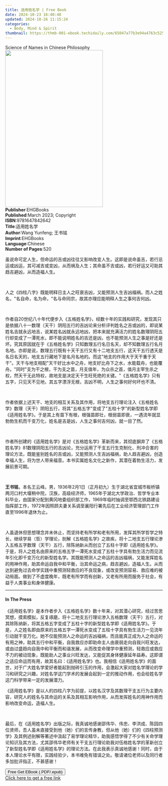 ```yaml
---
title: 适用姓名学 | Free Book
date: 2024-10-23 16:40:48
updated: 2024-10-26 11:15:24
categories:
  - Body, Mind & Spirit
thumbnail: https://thmb-001-ebook.techidaily.com/65047a77b3e94a4763c525b333223ecfbafab0e399b52d69a1dff8bff81408bb.jpg
---
```

<main id="book-container">
  <div class="flex flex-col">
    <div class="book-brief flex-1 py-6 px-4 sm:p-6 md:py-10 md:px-8">
      <!-- brief-->
      <div class="book-brief-main">Science of Names in Chinese Philosophy</div>
    </div>
    <div
      class="book-meta-info flex-1 grid gap-4 col-start-1 col-end-3 row-start-1 sm:mb-6 sm:grid-cols-4 lg:gap-6 lg:col-start-2 lg:row-end-6 lg:row-span-6 lg:mb-0"
    >
      <div
        class="book-meta-info-left place-content-center mt-4 p-4 text-sm leading-6 col-start-2 col-span-2 dark:text-slate-400"
      >
        <img
          class="w-full h-500 object-cover rounded-lg sm:h-255 sm:col-span-2 lg:col-span-full"
          src="https://img-001-ebook.techidaily.com/8ca3ea3aac174d9fe653601a288f181a28fcf2fff46a3572def1ad0ca13a13b5.jpg"
          alt=""
          width="312"
          height="500"
        />
      </div>
      <div
        class="book-meta-info-right mt-2 col-start-1 row-start-2 col-span-3 self-center"
      >
        <!-- meta data  -->
        <div class="flex flex-col px-4 md:px-8">
          <div class="flex-1">
            <strong>Publisher</strong>:<span class="px-2">EHGBooks</span>
          </div>
          <div class="flex-1">
            <strong>Published</strong>:<span class="px-2"
              >March 2023; Copyright</span
            >
          </div>
          <div class="flex-1">
            <strong>ISBN</strong>:<span class="px-2">9781647842642</span>
          </div>
          <div class="flex-1">
            <strong>Title</strong>:<span class="px-2">适用姓名学</span>
          </div>
          <div class="flex-1">
            <strong>Author</strong>:<span class="px-2"
              >Wang Yunfeng; 王书铭</span
            >
          </div>
          <div class="flex-1">
            <strong>Imprint</strong>:<span class="px-2">EHGBooks</span>
          </div>
          <div class="flex-1">
            <strong>Language</strong>:<span class="px-2">Chinese</span>
          </div>
          <div class="flex-1">
            <strong>Number of Pages</strong>:<span class="px-2">520</span>
          </div>
        </div>
      </div>
    </div>
    <div class="book-description flex-1 py-6 px-4 sm:p-6 md:py-10 md:px-8">
      <div class="book-description-main">
        <div accordion-content="" id="description">
          <p>
            虽说命可定人生，但命运的吉或凶往往又影响改变人生。这即是说命虽吉，若行忌运或凶运，其可减吉或变凶，从而祸及人生；其命虽不吉或凶，若行好运又可助其趋吉避凶，从而造福人生。
          </p>
          <p><br /></p>
          <p>
            人之《四柱八字》既能明释日主人之旺衰吉凶，又能预测人生吉凶福祸。而人之姓名，"名自命，名为命，"名与命同宗，故其亦理应能明释人生之事何吉何凶。
          </p>
          <p><br /></p>
          <p>
            作者自20世纪八十年代便步入《五格姓名学》，经数十年的实践和研究，发现其只是依据八十一数理（天干）阴阳五行的吉凶论来分析评判姓名之吉或凶的，即说某姓名吉就永远地吉，说某姓名凶就永远地凶，把本来就充满活力的姓名数理阴阳五行却变成了一潭死水，即不能说明姓名的吉还是凶，也不能预测人生之事是好还是坏。究其原因就在于《五格姓名学》只知数理五行名日名天，却不知数理五行名月名地。亦即是说，数理五行既有十天干五行又有十二地支五行，这天干五行透天是名日名天的，地支五行藏地下是名月名地的。而这"地支的作用大于天干重于天干"。天干与地支相配"天干好比水中之舟，地支好比舟下之水，水能载舟，也能覆舟。"同时"支为干之根，干为支之苗，月支值年，为众杀之首，值月主宰生杀之权，然天干无此特权，故地支是决定天干生旺死绝的关键。"《五格姓名学》只有五字，只见天不见地，其五字漂浮无根，吉凶不明，人生之事何好何坏也不清。
          </p>
          <p><br /></p>
          <p>
            作者依据上述天干、地支的相互关系及其作用，将地支五行理论注入《五格姓名学》数理（天干）阴阳五行，将其"五格五字"变成了"五柱十字"的新型姓名学即《适用姓名学》。于是其上有苗下有根，根强苗即壮，根弱苗即衰，一遇流年就显勃勃生机而千变万化，姓名是吉是凶，人生之事何吉何凶，就一目了然。
          </p>
          <p><br /></p>
          <p>
            作者所创建的《适用姓名学》是对《五格姓名学》革新而来，其彻底摒弃了《五格姓名学》81数理阴阳五行的吉凶论，充分运用了干支五行生克制化、刑冲合害的理论方法，既能鉴别姓名的吉或凶，又能预测人生吉凶福祸，助人趋吉避凶，创造幸福人生，将为世人带来福音。本书实属姓名文化之新作，其潜在着勃生活力，发展前景可期。
          </p>
          <p><br /></p>
          <p>
            <strong>王书铭</strong
            >，本名王云峰。男，1936年2月1日（正月初九）生于湖北省宜城市板桥镇两河口村大堰稍中院，汉族，高级经济师，1965年于湖北大学政治、哲学专业本科毕业，由国家分配到黄冈地委组织部工作，1969年临时抽调至鄂西北铁路建设指挥部工作，1972年因照顾夫妻关系调至襄阳行署先后在工业经济管理部门工作直至1996年退休为止。
          </p>
          <p><br /></p>
          <p>
            人虽退休但思想理念并未休止，而坚持老有所学和老有所用，发挥其所学哲学之特长，继续学易（哲）学理论，剖解《五格姓名学》之故疾，将十二地支五行理论渗入五格五字数理（天干）五行，除陈纳新从而创立了五柱十字即《适用姓名学》。于是，将人之姓名由原来的五格五字一潭死水变成了五柱十字具有勃生活力而见流年引化即千变万化的新型姓名学。其既能预测人之命运的吉凶福祸，又能发挥姓名的用神作用，助其命运自我中和平衡，治其命运之病，趋吉避凶，造福人生。从而达到避免过去命学实践中重预测轻救应的不良现象，或改变预测容易、救应难的被动局面。做到了不虚度晚年，既老有所学而有创新，又老有所用而服务于社会，有益于人类事业和身体健康。
          </p>
        </div>
        <div class="accordion-fader"></div>
      </div>
    </div>
    <div class="book-excerpts flex-1 py-6 px-4 sm:p-6 md:py-10 md:px-8">
      <!-- excerpts-->
      <div class="book-excerpts-main">
        <hr />
        <h4 class="placeholder placeholder-heading">
          <span>In The Press</span>
        </h4>
        <p></p>
        <p>
          《适用姓名学》是本作者步入《五格姓名学》数十年来，对其潜心研究，经过苦思冥想，摸索模拟，反复琢磨，将十二地支五行理论渗入五格数理（天干）五行，对其除陈纳新，将其五格五字变成了五柱十字的新型姓名学即《适用姓名学》。于是，人之姓名即由原来的五格五字一潭死水变成了五柱十字具有勃生活力一见流年引动就干变万化。她不仅能预测人之命运的吉凶福祸，而且能真正成为人之命运的有用之神，助其五行中和平衡，自我救应亦即助命主人由衰弱走向自我兴旺发达，或由过盛趋向自我中和平衡而和谐发展，从而改变命理学中重预测，轻救应或救应不力的被动现象，既能助人之事业兴旺发达，又能促其身体健康延年益寿。这即谓之适应命运而有用，故其名曰：《适用姓名学》也。我相信《适用姓名学》的面世，对于广大姓名学爱好者能起到抛砖引玉的作用，会激起大家对姓名学理论的学习和研究之兴趣，对姓名学这门学术的发展会起到一定的推动作用，也会给姓名学这门科学带来一定的发展潜力。
        </p>
        <p>
          《适用姓名学》是以人的四柱八字为前提，以姓名汉字及其数理干支五行为主要内容，研究人的姓名与其命运的关系及其相互影响作用，从而发挥姓名的用神作用而影响改变命运，造福人生。
        </p>
        <p><br /></p>
        <p>
          最后，在《适用姓名学》出版之际，我真诚地感谢邵伟华、伟忠、李洪成、陈园四位贤师，吾人虽未直接受到他（她）们的言传身教，但从他（她）们的《四柱预测学》及其例述剖解等著述中汲起了易学理论精华，助我感悟学得了不少有关命学理论知识及其方法，尤其邵伟华老师有关干支五行理论助我对伍格姓名学的革新创立了新型姓名学即《适用姓名学》的理论方法。在此我表示真诚地感谢！同时，由于本人理论水平有限，实践经验少，本书难免有错误之处。敬请诸位老师以及同行者多加批评指正，不甚感谢！
        </p>
        <p></p>
      </div>
    </div>
    <div
      class="book-about-author flex-1 py-6 px-4 sm:p-6 md:py-10 md:px-8"
    ></div>
    <div class="book-free-get flex-1 py-6 px-4 sm:p-6 md:py-10 md:px-8">
      <button
        id="btn-free-get"
        class="bg-blue-500 hover:bg-blue-700 text-white font-bold py-2 px-4 rounded"
      >
        Free Get EBook (.PDF/.epub)
      </button>
      <div id="countdown-display" class="px-2 text-lg mt-2"></div>
      <a
        id="free-link"
        class="hidden bg-blue-500 hover:bg-blue-700 text-white font-bold py-2 px-4 rounded"
        href="https://www.ebooks.com/en-us/book/210722542/ebook/wang-yunfeng/"
        target="_blank"
        >Click here to get a free link</a
      >
    </div>
    <script>
      let countdownTime = 0;
      let countdownInterval = null;
      document
        .getElementById('btn-free-get')
        .addEventListener('click', startCountdown);
      function startCountdown() {
        countdownTime = new Date().getTime() + 60000 * 3;
        countdownInterval = setInterval(updateCountdown, 1000);
        document.getElementById('btn-free-get').disabled = true;
        document
          .getElementById('btn-free-get')
          .classList.add('bg-gray-500', 'cursor-not-allowed');
      }
      function updateCountdown() {
        let currentTime = new Date().getTime();
        let timeLeft = countdownTime - currentTime;
        let secondsLeft = Math.floor(timeLeft / 1000);
        document.getElementById('countdown-display').innerHTML =
          `Remaining time: ${secondsLeft} seconds.`;
        if (secondsLeft <= 0) {
          clearInterval(countdownInterval);
          document.getElementById('btn-free-get').classList.add('hidden');
          document.getElementById('free-link').classList.remove('hidden');
          document.getElementById('countdown-display').innerHTML = '';
        }
      }
    </script>
  </div>
</main>
